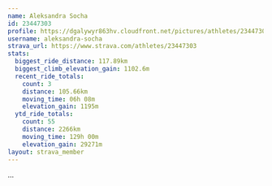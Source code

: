 ```yaml
---
name: Aleksandra Socha
id: 23447303
profile: https://dgalywyr863hv.cloudfront.net/pictures/athletes/23447303/14745546/4/large.jpg
username: aleksandra-socha
strava_url: https://www.strava.com/athletes/23447303
stats:
  biggest_ride_distance: 117.89km
  biggest_climb_elevation_gain: 1102.6m
  recent_ride_totals:
    count: 3
    distance: 105.66km
    moving_time: 06h 08m
    elevation_gain: 1195m
  ytd_ride_totals:
    count: 55
    distance: 2266km
    moving_time: 129h 00m
    elevation_gain: 29271m
layout: strava_member
--- 
```

...

